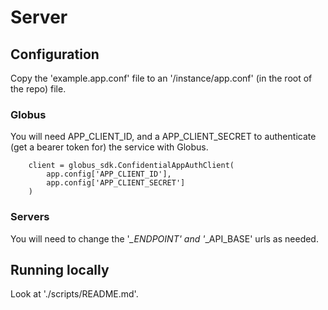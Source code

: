 # Server

## Configuration

Copy the 'example.app.conf' file to an '/instance/app.conf' (in the root of the repo) file.

### Globus

You will need APP_CLIENT_ID, and a APP_CLIENT_SECRET to authenticate (get a bearer token for) the service with Globus.
```commandline
    client = globus_sdk.ConfidentialAppAuthClient(
        app.config['APP_CLIENT_ID'],
        app.config['APP_CLIENT_SECRET']
    )
```

### Servers

You will need to change the '*_ENDPOINT' and '*_API_BASE' urls as needed.

## Running locally

Look at './scripts/README.md'.


